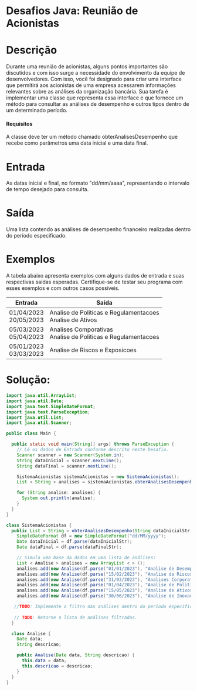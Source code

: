 # Desafios Java: Reunião de Acionistas

# ****Descrição****

Durante uma reunião de acionistas, alguns pontos importantes são discutidos e com isso surge a necessidade do envolvimento da equipe de desenvolvedores. Com isso, você foi designado para criar uma interface que permitirá aos acionistas de uma empresa acessarem informações relevantes sobre as análises da organização bancária. Sua tarefa é implementar uma classe que representa essa interface e que fornece um método para consultar as análises de desempenho e outros tipos dentro de um determinado período.

#### Requisitos
A classe deve ter um método chamado obterAnalisesDesempenho que recebe como parâmetros uma data inicial e uma data final.

# ****Entrada****

As datas inicial e final, no formato "dd/mm/aaaa", representando o intervalo de tempo desejado para consulta.

# Saída

Uma lista contendo as análises de desempenho financeiro realizadas dentro do período especificado.

# Exemplos

A tabela abaixo apresenta exemplos com alguns dados de entrada e suas respectivas saídas esperadas. Certifique-se de testar seu programa com esses exemplos e com outros casos possíveis.

| Entrada | Saída |
| --- | --- |
| 01/04/2023<br>20/05/2023 <br> | Analise de Politicas e Regulamentacoes<br> Analise de Ativos <br> |
| 05/03/2023<br>05/04/2023 <br> | Analises Comporativas <br> Analise de Politicas e Regulamentacoes <br> |
| 05/01/2023<br>03/03/2023 <br> | Analise de Riscos e Exposicoes <br> |

# Solução:

```java
import java.util.ArrayList;
import java.util.Date;
import java.text.SimpleDateFormat;
import java.text.ParseException;
import java.util.List;
import java.util.Scanner;

public class Main {

  public static void main(String[] args) throws ParseException {
    // Lê os dados de Entrada conforme descrito neste Desafio.
    Scanner scanner = new Scanner(System.in);
    String dataInicial = scanner.nextLine();
    String dataFinal = scanner.nextLine();

    SistemaAcionistas sistemaAcionistas = new SistemaAcionistas();
    List < String > analises = sistemaAcionistas.obterAnalisesDesempenho(dataInicial, dataFinal);

    for (String analise: analises) {
      System.out.println(analise);
    }
  }
}

class SistemaAcionistas {
  public List < String > obterAnalisesDesempenho(String dataInicialStr, String dataFinalStr) throws ParseException {
    SimpleDateFormat df = new SimpleDateFormat("dd/MM/yyyy");
    Date dataInicial = df.parse(dataInicialStr);
    Date dataFinal = df.parse(dataFinalStr);

    // Simula uma base da dados em uma lista de análises:
    List < Analise > analises = new ArrayList < > ();
    analises.add(new Analise(df.parse("01/01/2023"), "Analise de Desempenho Financeiro"));
    analises.add(new Analise(df.parse("15/02/2023"), "Analise de Riscos e Exposicoes"));
    analises.add(new Analise(df.parse("31/03/2023"), "Analises Corporativas"));
    analises.add(new Analise(df.parse("01/04/2023"), "Analise de Politicas e Regulamentacoes"));
    analises.add(new Analise(df.parse("15/05/2023"), "Analise de Ativos"));
    analises.add(new Analise(df.parse("30/06/2023"), "Analise de Inovacao e Tecnologia"));

   //TODO: Implemente o filtro das análises dentro do período especificado. Dica: Crie uma lista para armazenar as análises filtradas e use um loop for para filtrar as análises.
    
   // TODO: Retorne a lista de análises filtradas.
  }

  class Analise {
    Date data;
    String descricao;

    public Analise(Date data, String descricao) {
      this.data = data;
      this.descricao = descricao;
    }
  }
}
```